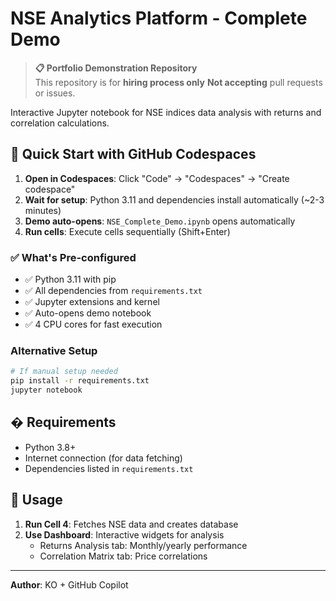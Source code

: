 # NSE Analytics Platform - Complete Demo

> **📋 Portfolio Demonstration Repository**  
> This repository is for **hiring process only** 
> **Not accepting** pull requests or issues. 

Interactive Jupyter notebook for NSE indices data analysis with returns and correlation calculations.

## 🚀 Quick Start with GitHub Codespaces

1. **Open in Codespaces**: Click "Code" → "Codespaces" → "Create codespace"
2. **Wait for setup**: Python 3.11 and dependencies install automatically (~2-3 minutes)
3. **Demo auto-opens**: `NSE_Complete_Demo.ipynb` opens automatically
4. **Run cells**: Execute cells sequentially (Shift+Enter)

### ✅ What's Pre-configured
- ✅ Python 3.11 with pip
- ✅ All dependencies from `requirements.txt`
- ✅ Jupyter extensions and kernel
- ✅ Auto-opens demo notebook
- ✅ 4 CPU cores for fast execution

### Alternative Setup
```bash
# If manual setup needed
pip install -r requirements.txt
jupyter notebook
```

## � Requirements

- Python 3.8+
- Internet connection (for data fetching)
- Dependencies listed in `requirements.txt`

## 🎯 Usage

1. **Run Cell 4**: Fetches NSE data and creates database
2. **Use Dashboard**: Interactive widgets for analysis
   - Returns Analysis tab: Monthly/yearly performance
   - Correlation Matrix tab: Price correlations

---

**Author**: KO + GitHub Copilot
